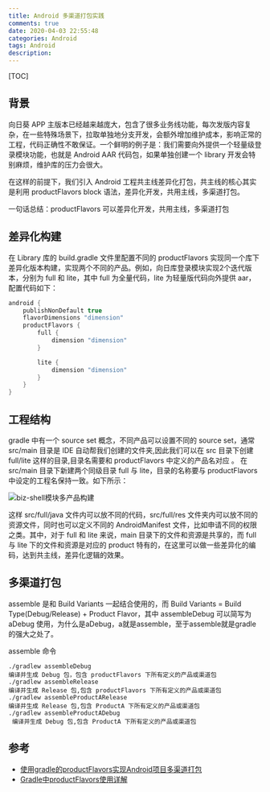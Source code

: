 ```yaml
---
title: Android 多渠道打包实践
comments: true
date: 2020-04-03 22:55:48
categories: Android
tags: Android
description:
---
```

[TOC]
<!--more-->

## 背景

向日葵 APP 主版本已经越来越庞大，包含了很多业务线功能，每次发版内容复杂，在一些特殊场景下，拉取单独地分支开发，会额外增加维护成本，影响正常的工程，代码正确性不敢保证。一个鲜明的例子是：我们需要向外提供一个轻量级登录模块功能，也就是 Android AAR 代码包，如果单独创建一个 library 开发会特别麻烦，维护库的压力会很大。

在这样的前提下，我们引入 Android 工程共主线差异化打包，共主线的核心其实是利用 productFlavors block 语法，差异化开发，共用主线，多渠道打包。

一句话总结：productFlavors 可以差异化开发，共用主线，多渠道打包

## 差异化构建

在 Library 库的 build.gradle 文件里配置不同的 productFlavors 实现同一个库下差异化版本构建，实现两个不同的产品。例如，向日库登录模块实现2个迭代版本，分别为 full 和 lite，其中 full 为全量代码，lite 为轻量版代码向外提供 aar，配置代码如下：

```groovy
android {
    publishNonDefault true
    flavorDimensions "dimension"
    productFlavors {
        full {
            dimension "dimension"
        }

        lite {
            dimension "dimension"
        }
    }
}
```
## 工程结构

gradle 中有一个 source set 概念，不同产品可以设置不同的 source set，通常 src/main 目录是 IDE 自动帮我们创建的文件夹,因此我们可以在 src 目录下创建 full/lite 这样的目录,目录名需要和 productFlavors 中定义的产品名对应 。
在 src/main 目录下新建两个同级目录 full 与 lite，目录的名称要与 productFlavors 中设定的工程名保持一致。如下所示：

![biz-shell模块多产品构建](https://image1.guazistatic.com/qn191031162602f5518be1df7755c7b227b6089274af5a.jpg)

这样 src/full/java 文件内可以放不同的代码，src/full/res 文件夹内可以放不同的资源文件，同时也可以定义不同的 AndroidManifest 文件，比如申请不同的权限之类。其中，对于 full 和 lite 来说，main 目录下的文件和资源是共享的，而 full 与 lite 下的文件和资源是对应的 product 特有的，在这里可以做一些差异化的编码，达到共主线，差异化逻辑的效果。

## 多渠道打包

assemble 是和 Build Variants 一起结合使用的，而 Build Variants = Build Type(Debug/Release) + Product Flavor，其中 assembleDebug 可以简写为 aDebug 使用，为什么是aDebug，a就是assemble，至于assemble就是gradle的强大之处了。

assemble 命令

```shell
./gradlew assembleDebug 
编译并生成 Debug 包，包含 productFlavors 下所有定义的产品或渠道包
./gradlew assembleRelease 
编译并生成 Release 包,包含 productFlavors 下所有定义的产品或渠道包
./gradlew assembleProductARelease 
编译并生成 Release 包,包含 ProductA 下所有定义的产品或渠道包
./gradlew assembleProductADebug
 编译并生成 Debug 包,包含 ProductA 下所有定义的产品或渠道包
```

## 参考

* [使用gradle的productFlavors实现Android项目多渠道打包](https://zhuanlan.zhihu.com/p/33722674)
* [Gradle中productFlavors使用详解](https://juejin.im/entry/5a586bfaf265da3e2c3808c5)